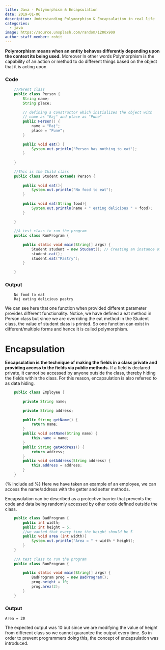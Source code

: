 ```yaml
---
title: Java - Polymorphism & Encapsulation
date: 2019-01-06
description: Understanding Polymorphism & Encapsulation in real life
categories:
  - java
image: https://source.unsplash.com/random/1200x900
author_staff_member: rohit
---
```


**Polymorphism means when an entity behaves differently depending upon the context its being used.** Moreover In other words Polymorphism is the capability of an action or method to do different things based on the object that it is acting upon.

### Code
```java
    //Parent class
    public class Person {
        String name;
        String place;
        
        // defining a Constructor which initializes the object with
        // name as "Raj" and place as "Pune"
        public Person() { 
            name = "Raj";
            place = "Pune";
        }
    
        public void eat() {
            System.out.println("Person has nothing to eat");
        }
        
    }
    
    //This is the Child class
    public class Student extends Person {
    
    	public void eat(){
    		System.out.println("No food to eat");
    	}
    	
    	public void eat(String food){
    		System.out.println(name + " eating delicious " + food);
    	}
    	
    }
    
    //A test class to run the program
    public class RunProgram {
    	
    	public static void main(String[] args) {
    		Student student = new Student(); // Creating an instance of Class Student
    		student.eat();
    		student.eat("Pastry");
    	}
    
    }    

``` 

### Output

```text
    No food to eat
    Raj eating delicious pastry
```
We can see here that one function when provided different parameter provides different functionality. Notice, we have defined a eat method in Person class but since we are overriding the eat method in the Student class, the value of student class is printed. So one function can exist in different/multiple forms and hence it is called polymorphism.


# Encapsulation

**Encapsulation is the technique of making the fields in a class private and providing access to the fields via public methods.** If a field is declared private, it cannot be accessed by anyone outside the class, thereby hiding the fields within the class. For this reason, encapsulation is also referred to as data hiding.

```java
    public class Employee {
        
        private String name;
        
        private String address;
        
        public String getName() {
            return name;
        }
        public void setName(String name) {
            this.name = name;
        }
        public String getAddress() {
            return address;
        }
        public void setAddress(String address) {
            this.address = address;
        }
    }

```

{% include ad %}
Here we have taken an example of an employee, we can access the name/address with the getter and setter methods.

Encapsulation can be described as a protective barrier that prevents the code and data being randomly accessed by other code defined outside the class. 

```java
    public class BadProgram {
        public int width;
        public int height = 5;
        //we wanted that every time the height should be 5
        public void area (int width){
            System.out.println("Area = " + width * height);
        }
    }
    
    //A test class to run the program
    public class RunProgram {
        
        public static void main(String[] args) {
            BadProgram prog = new BadProgram();
            prog.height = 10;
            prog.area(2);	
        }
    }

```

### Output
```text
Area = 20
```
The expected output was 10 but since we are modifying the value of height from different class so we cannot guarantee the output every time. So in order to prevent programmers doing this, the concept of encapsulation was introduced.